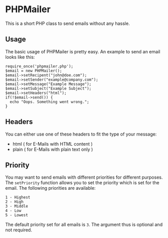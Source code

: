 # PHPMailer

This is a short PHP class to send emails without any hassle.

## Usage

The basic usage of PHPMailer is pretty easy. An example to send an email looks like this:

    require_once('phpmailer.php');
    $email = new PHPMailer();
    $email->setRecipent("john@doe.com");
    $email->setSender("example@company.com");
    $email->setMessage("Example Message");
    $email->setSubject("Example Subject");
    $email->setHeaders("html");
    if(!$email->send()) {
      echo "Oops. Something went wrong.";
    }
    
## Headers

You can either use one of these headers to fit the type of your message:

* html ( for E-Mails with HTML content )
* plain ( for E-Mails with plain text only )

## Priority

You may want to send emails with different priorities for different purposes. The `setPriority` function allows you to set the priority which is set for the email. The following priorities are available:

    1 - Highest
    2 - High
    3 - Middle
    4 - Low
    5 - Lowest

The default priority set for all emails is `3`. The argument thus is optional and not required.
